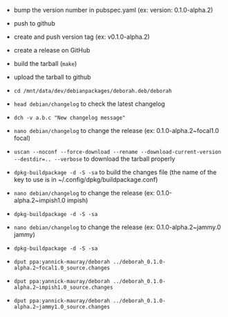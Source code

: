 * bump the version number in pubspec.yaml (ex: version: 0.1.0-alpha.2)
* push to github
* create and push version tag (ex: v0.1.0-alpha.2)
* create a release on GitHub
* build the tarball (`make`)
* upload the tarball to github

* `cd /mnt/data/dev/debianpackages/deborah.deb/deborah`
* `head debian/changelog` to check the latest changelog
* `dch -v a.b.c "New changelog message"`
* `nano debian/changelog` to change the release (ex: 0.1.0-alpha.2~focal1.0 focal)
* `uscan --noconf --force-download --rename --download-current-version --destdir=.. --verbose` to download the tarball properly
* `dpkg-buildpackage -d -S -sa` to build the changes file (the name of the key to use is in ~/.config/dpkg/buildpackage.conf)
* `nano debian/changelog` to change the release (ex: 0.1.0-alpha.2~impish1.0 impish)
* `dpkg-buildpackage -d -S -sa`
* `nano debian/changelog` to change the release (ex: 0.1.0-alpha.2~jammy.0 jammy)
* `dpkg-buildpackage -d -S -sa`
* `dput ppa:yannick-mauray/deborah ../deborah_0.1.0-alpha.2~focal1.0_source.changes`
* `dput ppa:yannick-mauray/deborah ../deborah_0.1.0-alpha.2~impish1.0_source.changes`
* `dput ppa:yannick-mauray/deborah ../deborah_0.1.0-alpha.2~jammy1.0_source.changes`
